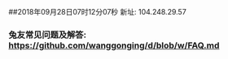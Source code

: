 ##2018年09月28日07时12分07秒 新址: 104.248.29.57
### 兔友常见问题及解答: https://github.com/wanggonging/d/blob/w/FAQ.md
